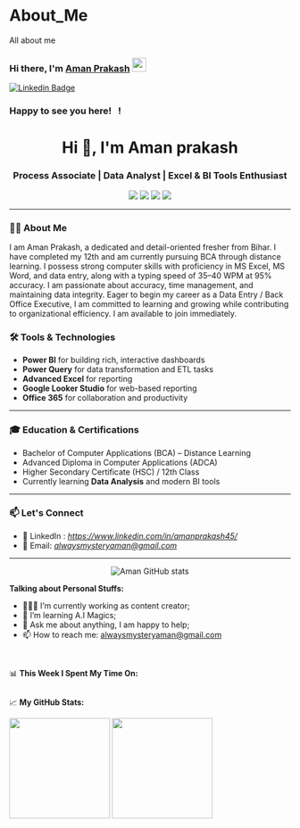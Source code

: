 # About_Me
All about me

### Hi there, I'm <a href="https://mahisinghaman045.in" target="_blank">Aman Prakash</a> <img src="https://media.giphy.com/media/hvRJCLFzcasrR4ia7z/giphy.gif" width="25px">

[![Linkedin Badge](https://img.shields.io/badge/-LinkedIn-0e76a8?style=flat-square&logo=Linkedin&logoColor=white)](https://www.linkedin.com/in/amanprakash45/)


### Happy to see you here! &nbsp; !

<h1 align="center">Hi 👋, I'm Aman prakash</h1>
<h3 align="center">Process Associate | Data Analyst | Excel & BI Tools Enthusiast</h3>

<p align="center">
  <img src="https://img.shields.io/badge/Power%20BI-Visualization-informational?style=flat&logo=powerbi&logoColor=white&color=yellow" />
  <img src="https://img.shields.io/badge/Excel-Advanced-green?style=flat&logo=microsoft-excel&logoColor=white" />
  <img src="https://img.shields.io/badge/Power%20Query-ETL-blue?style=flat" />
  <img src="https://img.shields.io/badge/Looker%20Studio-Reports-lightblue?style=flat" />
</p>

---

### 🧑‍💻 About Me

I am Aman Prakash, a dedicated and detail-oriented fresher from Bihar. I have completed my 12th and am currently pursuing BCA through distance learning. I possess strong computer skills with proficiency in MS Excel, MS Word, and data entry, along with a typing speed of 35–40 WPM at 95% accuracy. I am passionate about accuracy, time management, and maintaining data integrity. Eager to begin my career as a Data Entry / Back Office Executive, I am committed to learning and growing while contributing to organizational efficiency. I am available to join immediately.

### 🛠 Tools & Technologies

- **Power BI** for building rich, interactive dashboards  
- **Power Query** for data transformation and ETL tasks  
- **Advanced Excel** for reporting  
- **Google Looker Studio** for web-based reporting  
- **Office 365** for collaboration and productivity

---

### 🎓 Education & Certifications

- Bachelor of Computer Applications (BCA) – Distance Learning 
- Advanced Diploma in Computer Applications (ADCA)  
- Higher Secondary Certificate (HSC) / 12th Class 
- Currently learning **Data Analysis** and modern BI tools

---

### 📫 Let's Connect

- 🔗 LinkedIn : *https://www.linkedin.com/in/amanprakash45/*
- 📧 Email: *alwaysmysteryaman@gmail.com*
---

<p align="center">
  <img src="https://github-readme-stats.vercel.app/api?username=mahisinghaman045&show_icons=true&theme=tokyonight" alt="Aman GitHub stats" />
</p>


  

**Talking about Personal Stuffs:**

- 👨🏻‍💻 I’m currently working as content creator;
- 🚀 I’m learning A.I Magics;
- 💬 Ask me about anything, I am happy to help;
- 📫 How to reach me: alwaysmysteryaman@gmail.com


</br>

📊 **This Week I Spent My Time On:**
<!--START_SECTION:waka-->
```text

```
<!--END_SECTION:waka-->


📈 **My GitHub Stats:**

<p>
  <img height="180em" src="https://github-readme-stats.vercel.app/api?username=mahisinghaman045&show_icons=true&hide_border=true&&count_private=true&include_all_commits=true" />
  <img height="180em" src="https://github-readme-stats.vercel.app/api/top-langs/?username=mahisinghaman045&exclude_repo=KNN-Image-Classification&show_icons=true&hide_border=true&layout=compact&langs_count=8"/>
</p>

